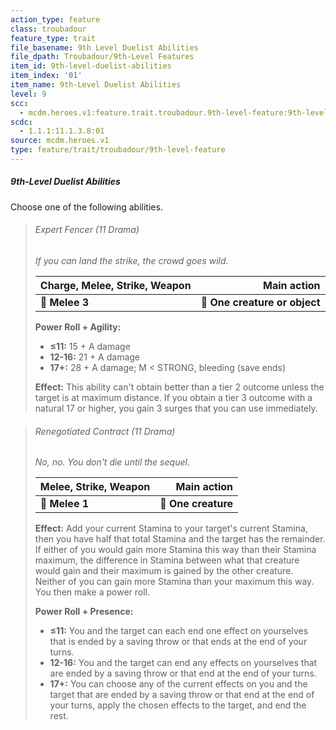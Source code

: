 ```yaml
---
action_type: feature
class: troubadour
feature_type: trait
file_basename: 9th Level Duelist Abilities
file_dpath: Troubadour/9th-Level Features
item_id: 9th-level-duelist-abilities
item_index: '01'
item_name: 9th-Level Duelist Abilities
level: 9
scc:
  - mcdm.heroes.v1:feature.trait.troubadour.9th-level-feature:9th-level-duelist-abilities
scdc:
  - 1.1.1:11.1.3.8:01
source: mcdm.heroes.v1
type: feature/trait/troubadour/9th-level-feature
---
```


##### 9th-Level Duelist Abilities

Choose one of the following abilities.

<!-- -->
> ###### Expert Fencer (11 Drama)
>
> *If you can land the strike, the crowd goes wild.*
>
> | **Charge, Melee, Strike, Weapon** |               **Main action** |
> | --------------------------------- | ----------------------------: |
> | **📏 Melee 3**                    | **🎯 One creature or object** |
>
> **Power Roll + Agility:**
>
> - **≤11:** 15 + A damage
> - **12-16:** 21 + A damage
> - **17+:** 28 + A damage; M < STRONG, bleeding (save ends)
>
> **Effect:** This ability can't obtain better than a tier 2 outcome unless the target is at maximum distance. If you obtain a tier 3 outcome with a natural 17 or higher, you gain 3 surges that you can use immediately.

<!-- -->
> ###### Renegotiated Contract (11 Drama)
>
> *No, no. You don't die until the sequel.*
>
> | **Melee, Strike, Weapon** |     **Main action** |
> | ------------------------- | ------------------: |
> | **📏 Melee 1**            | **🎯 One creature** |
>
> **Effect:** Add your current Stamina to your target's current Stamina, then you have half that total Stamina and the target has the remainder. If either of you would gain more Stamina this way than their Stamina maximum, the difference in Stamina between what that creature would gain and their maximum is gained by the other creature. Neither of you can gain more Stamina than your maximum this way. You then make a power roll.
>
> **Power Roll + Presence:**
>
> - **≤11:** You and the target can each end one effect on yourselves that is ended by a saving throw or that ends at the end of your turns.
> - **12-16:** You and the target can end any effects on yourselves that are ended by a saving throw or that end at the end of your turns.
> - **17+:** You can choose any of the current effects on you and the target that are ended by a saving throw or that end at the end of your turns, apply the chosen effects to the target, and end the rest.
